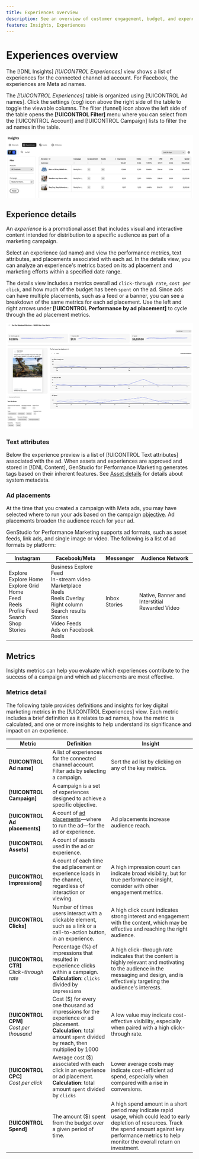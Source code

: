```yaml
---
title: Experiences overview
description: See an overview of customer engagement, budget, and expenditures for experiences and ad performance in Adobe GenStudio for Performance Marketing.
feature: Insights, Experiences
---
```

# Experiences overview

The [!DNL Insights] _[!UICONTROL Experiences]_ view shows a list of experiences for the connected channel ad account. For Facebook, the experiences are Meta ad names.

The _[!UICONTROL Experiences]_ table is organized using [!UICONTROL Ad names]. Click the settings (cog) icon above the right side of the table to toggle the viewable columns. The filter (funnel) icon above the left side of the table opens the **[!UICONTROL Filter]** menu where you can select from the [!UICONTROL Account] and [!UICONTROL Campaign] lists to filter the ad names in the table.

![Experiences filter and table](/help/assets/insights-experiences-filter.png)

## Experience details

An _experience_ is a promotional asset that includes visual and interactive content intended for distribution to a specific audience as part of a marketing campaign.

Select an experience (ad name) and view the performance metrics, text attributes, and placements associated with each ad. In the details view, you can analyze an experience's metrics based on its ad placement and marketing efforts within a specified date range.

The details view includes a metrics overall ad `click-through rate`, `cost per click`, and how much of the budget has been `spent` on the ad. Since ads can have multiple placements, such as a feed or a banner, you can see a breakdown of the same metrics for each ad placement. Use the left and right arrows under **[!UICONTROL Performance by ad placement]** to cycle through the ad placement metrics.

![Ad details with metrics and ad placements](/help/assets/insights-experience-details.png)

### Text attributes

Below the experience preview is a list of [!UICONTROL Text attributes] associated with the ad. When assets and experiences are approved and stored in [!DNL Content], GenStudio for Performance Marketing generates tags based on their inherent features. See [Asset details](../content/asset-details.md#system-metadata) for details about system metadata.

### Ad placements

At the time that you created a campaign with Meta ads, you may have selected where to run your ads based on the campaign [objective](channels.md#objectives). Ad placements broaden the audience reach for your ad.

GenStudio for Performance Marketing supports ad formats, such as asset feeds, link ads, and single image or video. The following is a list of ad formats by platform:

| Instagram    | Facebook/Meta    | Messenger    | Audience Network |
| ------------ | ---------------- | ------------ | ---------------- |
| Explore<br>Explore Home<br>Explore Grid Home<br>Feed<br>Reels<br>Profile Feed<br>Search<br>Shop<br>Stories | Business Explore<br>Feed<br>In-stream video<br>Marketplace<br>Reels<br>Reels Overlay<br>Right column<br>Search results<br>Stories<br>Video Feeds<br>Ads on Facebook Reels | Inbox<br>Stories | Native, Banner and Interstitial<br>Rewarded Video |

## Metrics

Insights metrics can help you evaluate which experiences contribute to the success of a campaign and which ad placements are most effective.

<!-- For example, -->

### Metrics detail

The following table provides definitions and insights for key digital marketing metrics in the [!UICONTROL Experiences] view. Each metric includes a brief definition as it relates to ad names, how the metric is calculated, and one or more insights to help understand its significance and impact on an experience.

| Metric                 | Definition                    | Insight                          |
| ---------------------- | ----------------------------- | -------------------------------- |
| **[!UICONTROL Ad name]** | A list of experiences for the connected channel account. Filter ads by selecting a campaign. | Sort the ad list by clicking on any of the key metrics. |
| **[!UICONTROL Campaign]**  | A campaign is a set of experiences designed to achieve a specific objective. | |
| **[!UICONTROL Ad placements]** | A count of [ad placements](#ad-placements)—where to run the ad—for the ad or experience. | Ad placements increase audience reach. |
| **[!UICONTROL Assets]** | A count of assets used in the ad or experience. | |
| **[!UICONTROL Impressions]** | A count of each time the ad placement or experience loads in the channel, regardless of interaction or viewing. | A high impression count can indicate broad visibility, but for true performance insight, consider with other engagement metrics. |
| **[!UICONTROL Clicks]**      | Number of times users interact with a clickable element, such as a link or a call-to-action button, in an experience. | A high click count indicates strong interest and engagement with the content, which may be effective and reaching the right audience. |
| **[!UICONTROL CTR]**<br>_Click-through rate_ | Percentage (%) of impressions that resulted in experience clicks within a campaign.<br>**Calculation**: `clicks` divided by `impressions` | A high click-through rate indicates that the content is highly relevant and motivating to the audience in the messaging and design, and is effectively targeting the audience's interests. |
| **[!UICONTROL CPM]**<br>_Cost per thousand_ | Cost ($) for every one thousand ad impressions for the experience or ad placement.<br>**Calculation**: total amount `spent` divided by reach, then multiplied by 1000  | A low value may indicate cost-effective visibility, especially when paired with a high click-through rate. |
| **[!UICONTROL CPC]**<br>_Cost per click_ | Average cost ($) associated with each click in an experience or ad placement.<br>**Calculation**: total amount `spent` divided by `clicks` | Lower average costs may indicate cost-efficient ad spend, especially when compared with a rise in conversions. |
| **[!UICONTROL Spend]**       | The amount ($) spent from the budget over a given period of time. | A high spend amount in a short period may indicate rapid usage, which could lead to early depletion of resources. Track the spend amount against key performance metrics to help monitor the overall return on investment. |
